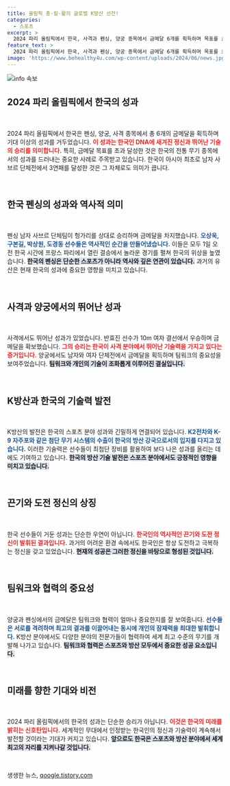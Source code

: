```yaml
---
title: 올림픽 총·칼·활의 글로벌 K방산 선전!
categories:
  - 스포츠
excerpt: >
  2024 파리 올림픽에서 한국, 사격과 펜싱, 양궁 종목에서 금메달 6개를 획득하며 목표를 초과 달성! K방산의 기술력과 한국인의 도전 정신이 결합된 역사적 순간이 펼쳐졌다. 클릭해 더 자세한 이야기를 확인하세요!
feature_text: >
  2024 파리 올림픽에서 한국, 사격과 펜싱, 양궁 종목에서 금메달 6개를 획득하며 목표를 초과 달성! K방산의 기술력과 한국인의 도전 정신이 결합된 역사적 순간이 펼쳐졌다. 클릭해 더 자세한 이야기를 확인하세요!
image: 'https://www.behealthy4u.com/wp-content/uploads/2024/06/news.jpg'
---
```


<p><img src="https://www.behealthy4u.com/wp-content/uploads/2024/06/news.jpg" alt="info 속보" /></p>

<h2 data-ke-size="size26">2024 파리 올림픽에서 한국의 성과</h2>

<p data-ke-size="size16">&nbsp;</p>

<p>2024 파리 올림픽에서 한국은 펜싱, 양궁, 사격 종목에서 총 6개의 금메달을 획득하며 기대 이상의 성과를 거두었습니다. <b><span style="color: #ee2323;">이 성과는 한국인 DNA에 새겨진 정신과 뛰어난 기술의 승리를 의미합니다.</span></b> 특히, 금메달 목표를 초과 달성한 것은 한국의 전통 무기 종목에서의 성과를 드러내는 중요한 사례로 주목받고 있습니다. 한국이 아시아 최초로 남자 사브르 단체전에서 3연패를 달성한 것은 그 자체로도 의미가 큽니다.</p>

<p data-ke-size="size16">&nbsp;</p>

<h2 data-ke-size="size26">한국 펜싱의 성과와 역사적 의미</h2>

<p data-ke-size="size16">&nbsp;</p>

<p>펜싱 남자 사브르 단체팀이 헝가리를 상대로 승리하며 금메달을 차지했습니다. <b><span style="color: #1a5490;">오상욱, 구본길, 박상원, 도경동 선수들은 역사적인 순간을 만들어냈습니다.</span></b> 이들은 모두 1일 오전 한국 시간에 프랑스 파리에서 열린 결승에서 놀라운 경기를 펼쳐 한국의 위상을 높였습니다. <b><span style="background-color: #21538527;">한국의 펜싱은 단순한 스포츠가 아니라 역사와 깊은 연관이 있습니다.</span></b> 과거의 유산은 현재 한국의 성과에 중요한 영향을 미치고 있습니다.</p>

<p data-ke-size="size16">&nbsp;</p>

<h2 data-ke-size="size26">사격과 양궁에서의 뛰어난 성과</h2>

<p data-ke-size="size16">&nbsp;</p>

<p>사격에서도 뛰어난 성과가 있었습니다. 반효진 선수가 10m 여자 결선에서 우승하며 금메달을 확보했습니다. <b><span style="color: #ee2323;">그의 승리는 한국이 사격 분야에서 뛰어난 기술력을 가지고 있다는 증거입니다.</span></b> 양궁에서도 남자와 여자 단체전에서 금메달을 획득하며 팀워크의 중요성을 보여주었습니다. <b><span style="background-color: #21538527;">팀워크와 개인의 기술이 조화롭게 이루어진 결실입니다.</span></b></p>

<p data-ke-size="size16">&nbsp;</p>

<h2 data-ke-size="size26">K방산과 한국의 기술력 발전</h2>

<p data-ke-size="size16">&nbsp;</p>

<p>K방산의 발전은 한국의 스포츠 분야 성과와 긴밀하게 연결되어 있습니다. <b><span style="color: #1a5490;">K2전차와 K-9 자주포와 같은 첨단 무기 시스템의 수출이 한국의 방산 강국으로서의 입지를 다지고 있습니다.</span></b> 이러한 기술력은 선수들이 최첨단 장비를 활용하여 보다 나은 성과를 올리는 데에도 기여하고 있습니다. <b><span style="background-color: #21538527;">한국의 방산 기술 발전은 스포츠 분야에서도 긍정적인 영향을 미치고 있습니다.</span></b></p>

<p data-ke-size="size16">&nbsp;</p>

<h2 data-ke-size="size26">끈기와 도전 정신의 상징</h2>

<p data-ke-size="size16">&nbsp;</p>

<p>한국 선수들이 거둔 성과는 단순한 우연이 아닙니다. <b><span style="color: #ee2323;">한국인의 역사적인 끈기와 도전 정신이 발휘된 결과입니다.</span></b> 과거의 어려운 환경 속에서도 한국인은 항상 도전하고 극복하는 정신을 갖고 있었습니다. <b><span style="background-color: #21538527;">현재의 성공은 그러한 정신을 바탕으로 형성된 것입니다.</span></b></p>

<p data-ke-size="size16">&nbsp;</p>

<h2 data-ke-size="size26">팀워크와 협력의 중요성</h2>

<p data-ke-size="size16">&nbsp;</p>

<p>양궁과 펜싱에서의 금메달은 팀워크와 협력이 얼마나 중요한지를 잘 보여줍니다. <b><span style="color: #1a5490;">선수들은 서로를 격려하며 최고의 결과를 이끌어내는 동시에 개인의 잠재력을 최대한 발휘합니다.</span></b> K방산 분야에서도 다양한 분야의 전문가들이 협력하여 세계 최고 수준의 무기를 개발해 나가고 있습니다. <b><span style="background-color: #21538527;">팀워크와 협력은 스포츠와 방산 모두에서 중요한 성공 요소입니다.</span></b></p>

<p data-ke-size="size16">&nbsp;</p>

<h2 data-ke-size="size26">미래를 향한 기대와 비전</h2>

<p data-ke-size="size16">&nbsp;</p>

<p>2024 파리 올림픽에서의 한국의 성과는 단순한 승리가 아닙니다. <b><span style="color: #ee2323;">이것은 한국의 미래를 밝히는 신호탄입니다.</span></b> 세계적인 무대에서 인정받는 한국인의 정신과 기술력이 계속해서 발전할 것이라는 기대가 커지고 있습니다. <b><span style="background-color: #21538527;">앞으로도 한국은 스포츠와 방산 분야에서 세계 최고의 자리를 지켜나갈 것입니다.</span></b></p>

<p data-ke-size="size16">&nbsp;</p>
생생한 뉴스, <a href="https://qoogle.tistory.com" rel="dofollow">qoogle.tistory.com</a>


